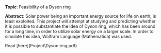 **Topic**: Feasibility of a Dyson ring

**Abstract**: Solar power being an important energy source for life on earth, is least exploited. This project will attempt at studying and predicting whether it is possible to substantiate the idea of Dyson ring, which has been around for a long
time, in order to utilize solar energy on a larger scale. In order to simulate this
idea, Wolfram Language (Mathematica) was used.

Read [here](Project\Dyson ring.pdf)
